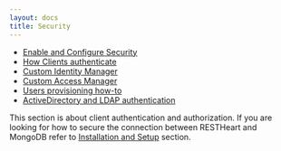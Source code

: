 ```yaml
---
layout: docs
title: Security
---
```


-   [Enable and Configure Security](/learn/Enable_and_Configure_Security)
-   [How Clients authenticate](/learn/How_Clients_authenticate)
-   [Custom Identity Manager](/learn/Custom_Identity_Manager)
-   [Custom Access Manager](/learn/Custom_Access_Manager)
-   [Users provisioning how-to](/learn/Users_provisioning_how-to)
-   [ActiveDirectory and LDAP authentication](/learn/ActiveDirectory_and_LDAP_authentication)

This section is about client authentication and authorization. If you
are looking for how to secure the connection between RESTHeart and
MongoDB refer to [Installation and Setup](/learn/Installation_and_Setup)
section.
